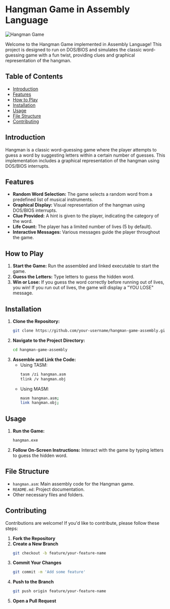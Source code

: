# Hangman Game in Assembly Language

![Hangman Game](https://img.shields.io/badge/Hangman-Game-blue.svg)

Welcome to the Hangman Game implemented in Assembly Language! This project is designed to run on DOS/BIOS and simulates the classic word-guessing game with a fun twist, providing clues and graphical representation of the hangman.

## Table of Contents

- [Introduction](#introduction)
- [Features](#features)
- [How to Play](#how-to-play)
- [Installation](#installation)
- [Usage](#usage)
- [File Structure](#file-structure)
- [Contributing](#contributing)

## Introduction

Hangman is a classic word-guessing game where the player attempts to guess a word by suggesting letters within a certain number of guesses. This implementation includes a graphical representation of the hangman using DOS/BIOS interrupts.

## Features

- **Random Word Selection:** The game selects a random word from a predefined list of musical instruments.
- **Graphical Display:** Visual representation of the hangman using DOS/BIOS interrupts.
- **Clue Provided:** A hint is given to the player, indicating the category of the word.
- **Life Count:** The player has a limited number of lives (5 by default).
- **Interactive Messages:** Various messages guide the player throughout the game.

## How to Play

1. **Start the Game:** Run the assembled and linked executable to start the game.
2. **Guess the Letters:** Type letters to guess the hidden word.
3. **Win or Lose:** If you guess the word correctly before running out of lives, you win! If you run out of lives, the game will display a "YOU LOSE" message.

## Installation

1. **Clone the Repository:**
    ```sh
    git clone https://github.com/your-username/hangman-game-assembly.git
    ```
2. **Navigate to the Project Directory:**
    ```sh
    cd hangman-game-assembly
    ```
3. **Assemble and Link the Code:**
    - Using TASM:
      ```sh
      tasm /zi hangman.asm
      tlink /v hangman.obj
      ```
    - Using MASM:
      ```sh
      masm hangman.asm;
      link hangman.obj;
      ```

## Usage

1. **Run the Game:**
    ```sh
    hangman.exe
    ```
2. **Follow On-Screen Instructions:** Interact with the game by typing letters to guess the hidden word.

## File Structure

- `hangman.asm`: Main assembly code for the Hangman game.
- `README.md`: Project documentation.
- Other necessary files and folders.

## Contributing

Contributions are welcome! If you'd like to contribute, please follow these steps:

1. **Fork the Repository**
2. **Create a New Branch**
    ```sh
    git checkout -b feature/your-feature-name
    ```
3. **Commit Your Changes**
    ```sh
    git commit -m 'Add some feature'
    ```
4. **Push to the Branch**
    ```sh
    git push origin feature/your-feature-name
    ```
5. **Open a Pull Request**


